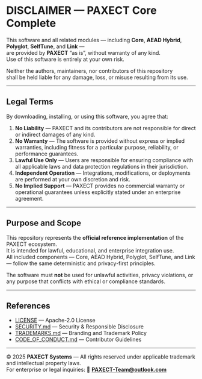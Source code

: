 



# DISCLAIMER — PAXECT Core Complete

This software and all related modules — including **Core**, **AEAD Hybrid**, **Polyglot**, **SelfTune**, and **Link** —  
are provided by **PAXECT** “as is”, without warranty of any kind.  
Use of this software is entirely at your own risk.

Neither the authors, maintainers, nor contributors of this repository  
shall be held liable for any damage, loss, or misuse resulting from its use.

---

## Legal Terms

By downloading, installing, or using this software, you agree that:

1. **No Liability** — PAXECT and its contributors are not responsible for direct or indirect damages of any kind.  
2. **No Warranty** — The software is provided without express or implied warranties, including fitness for a particular purpose, reliability, or performance guarantees.  
3. **Lawful Use Only** — Users are responsible for ensuring compliance with all applicable laws and data protection regulations in their jurisdiction.  
4. **Independent Operation** — Integrations, modifications, or deployments are performed at your own discretion and risk.  
5. **No Implied Support** — PAXECT provides no commercial warranty or operational guarantees unless explicitly stated under an enterprise agreement.

---

## Purpose and Scope

This repository represents the **official reference implementation** of the PAXECT ecosystem.  
It is intended for lawful, educational, and enterprise integration use.  
All included components — Core, AEAD Hybrid, Polyglot, SelfTune, and Link — follow the same deterministic and privacy-first principles.

The software must **not** be used for unlawful activities, privacy violations, or any purpose that conflicts with ethical or compliance standards.

---

## References

- [LICENSE](./LICENSE) — Apache-2.0 License  
- [SECURITY.md](./SECURITY.md) — Security & Responsible Disclosure  
- [TRADEMARKS.md](./TRADEMARKS.md) — Branding and Trademark Policy  
- [CODE_OF_CONDUCT.md](./CODE_OF_CONDUCT.md) — Contributor Guidelines  

---

© 2025 **PAXECT Systems** — All rights reserved under applicable trademark and intellectual property laws.  
For enterprise or legal inquiries: 📧 **PAXECT-Team@outlook.com**
